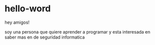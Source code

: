 # hello-word

hey amigos!

soy una persona que quiere aprender a programar y esta interesada en saber mas en de seguridad informatica
